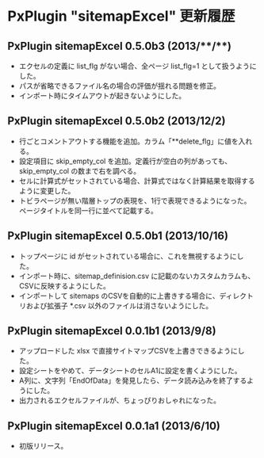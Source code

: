 
# PxPlugin "sitemapExcel" 更新履歴

## PxPlugin sitemapExcel 0.5.0b3 (2013/\*\*/\*\*)

- エクセルの定義に list_flg がない場合、全ページ list_flg=1 として扱うようにした。
- パスが省略できるファイル名の場合の評価が揺れる問題を修正。
- インポート時にタイムアウトが起きないようにした。


## PxPlugin sitemapExcel 0.5.0b2 (2013/12/2)

- 行ごとコメントアウトする機能を追加。カラム「\**delete_flg」に値を入れる。
- 設定項目に skip_empty_col を追加。定義行が空白の列があっても、skip_empty_col の数まで右を調べる。
- セルに計算式がセットされている場合、計算式ではなく計算結果を取得するように変更した。
- トビラページが無い階層トップの表現を、1行で表現できるようになった。ページタイトルを同一行に並べて記載する。


## PxPlugin sitemapExcel 0.5.0b1 (2013/10/16)

- トップページに id がセットされている場合に、これを無視するようにした。
- インポート時に、sitemap_definision.csv に記載のないカスタムカラムも、CSVに反映するようにした。
- インポートして sitemaps のCSVを自動的に上書きする場合に、ディレクトリおよび拡張子 \*.csv 以外のファイルは消さないようにした。


## PxPlugin sitemapExcel 0.0.1b1 (2013/9/8)

- アップロードした xlsx で直接サイトマップCSVを上書きできるようにした。
- 設定シートをやめて、データシートのセルA1に設定を書くようにした。
- A列に、文字列「EndOfData」を発見したら、データ読み込みを終了するようにした。
- 出力されるエクセルファイルが、ちょっぴりおしゃれになった。


## PxPlugin sitemapExcel 0.0.1a1 (2013/6/10)

- 初版リリース。

